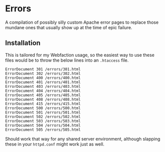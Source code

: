 # Errors

A compilation of possibly silly custom Apache error pages to replace those mundane ones that usually show up at the time of epic failure.

## Installation

This is tailored for my Webfaction usage, so the easiest way to use these files would be to throw the below lines into an `.htaccess` file. 

    ErrorDocument 301 /errors/301.html
    ErrorDocument 302 /errors/302.html
    ErrorDocument 400 /errors/400.html
    ErrorDocument 401 /errors/401.html
    ErrorDocument 403 /errors/403.html
    ErrorDocument 404 /errors/404.html
    ErrorDocument 405 /errors/405.html
    ErrorDocument 408 /errors/408.html
    ErrorDocument 415 /errors/415.html
    ErrorDocument 500 /errors/500.html
    ErrorDocument 501 /errors/501.html
    ErrorDocument 502 /errors/502.html
    ErrorDocument 503 /errors/503.html
    ErrorDocument 504 /errors/504.html
    ErrorDocument 505 /errors/505.html

Should work that way for any shared server environment, although slapping these in your `httpd.conf` might work just as well.